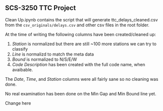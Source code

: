 ## SCS-3250 TTC Project

Clean Up.ipynb contains the script that will generate ttc_delays_cleaned.csv from the `csv_originals/delays.csv` and other csv files in the root folder.

At the time of writing the following columns have been created/cleaned up:

1. *Station* is normalized but there are still ~100 more stations we can try to classify
2. *Line* is normalizd to match the meta data
3. *Bound* is normalized to N/S/E/W
4. *Code Description* has been created with the full code name, when avaibable.

The *Date*, *Time*, and *Station* columns were all fairly sane so no cleaning was done.

No real examination has been done on the Min Gap and Min Bound line yet.

Change here



